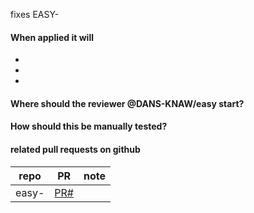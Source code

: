 fixes EASY-

#### When applied it will
* 
* 
* 

#### Where should the reviewer @DANS-KNAW/easy start?


#### How should this be manually tested?


#### related pull requests on github
repo                       | PR                | note
-------------------------- | ----------------- | ---
easy-                      | [PR#](PRlink)     | 
